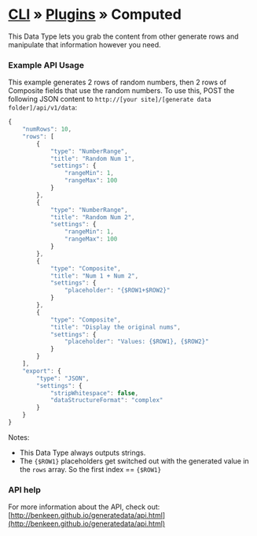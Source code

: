 # [CLI](../../../../../cli/README.md) &raquo; [Plugins](../../../../../cli/PLUGINS.md) &raquo; Computed

This Data Type lets you grab the content from other generate rows and manipulate that information however you need.


### Example API Usage

This example generates 2 rows of random numbers, then 2 rows of Composite fields that use the random numbers. To 
use this, POST the following JSON content to `http://[your site]/[generate data folder]/api/v1/data`:

```javascript
{
    "numRows": 10,
    "rows": [
        {
            "type": "NumberRange",
            "title": "Random Num 1",
            "settings": {
                "rangeMin": 1, 
                "rangeMax": 100
            }
        },
        {
            "type": "NumberRange",
            "title": "Random Num 2",
            "settings": {
                "rangeMin": 1, 
                "rangeMax": 100
            }
        },
        {
            "type": "Composite",
            "title": "Num 1 + Num 2",
            "settings": {
                "placeholder": "{$ROW1+$ROW2}"
            }
        },
        {
            "type": "Composite",
            "title": "Display the original nums",
            "settings": {
                "placeholder": "Values: {$ROW1}, {$ROW2}"
            }
        }
    ],
    "export": {
        "type": "JSON",
        "settings": {
            "stripWhitespace": false,
            "dataStructureFormat": "complex"
        }
    }
}
```

Notes:
- This Data Type always outputs strings.
- The `{$ROW1}` placeholders get switched out with the generated value in the `rows` array. So the first index == `{$ROW1}` 
 
### API help

For more information about the API, check out:
[http://benkeen.github.io/generatedata/api.html](http://benkeen.github.io/generatedata/api.html)
